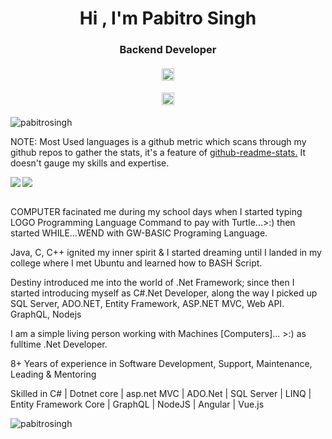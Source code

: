 <html lang="en" dir="ltr">
  <head>
    <meta charset="utf-8">
  </head>
  <body>
     <div>
         <h1 align="center">Hi , I'm Pabitro Singh</h1>
         <h3 align="center">Backend Developer</h3>
       <h4 align="center">
            <a href="https://stackoverflow.com/users/story/11309973"><img align="center" src="https://stackoverflow.design/assets/img/logos/so/logo-stackoverflow.png" height="20px;"/> </a> 
        </h4>
        <h4 align="center">
            <a href="https://www.linkedin.com/in/pabitro-singh-27471721/"><img align="center" src="https://content.linkedin.com/content/dam/me/business/en-us/amp/brand-site/v2/bg/LI-Logo.svg.original.svg" height="20px;"/> </a> 
        </h4>
    </div>
   <div>
        <img src="https://komarev.com/ghpvc/?username=pabitrosingh&color=blue" alt="pabitrosingh"/>
   </div>
    <div>
      <p>
        NOTE: Most Used languages is a github metric which scans through my github repos to gather the stats, it's a feature of <a href="https://github.com/anuraghazra/github-readme-stats">github-readme-stats.</a> It doesn't gauge my skills and expertise.  
      </p>
        <a href="https://github.com/anuraghazra/github-readme-stats">
         <img align="left" src="https://github-readme-stats.vercel.app/api/top-langs?username=pabitrosingh&show_icons=true&locale=en" />
        </a>
      </div>
      <div>
         <a href="https://github.com/anuraghazra/convoychat">
           <img align="center" src="https://github-readme-stats.vercel.app/api?username=pabitrosingh&show_icons=true" />
         </a>
      </div>
    <br/>
      <div>
        <p>
          COMPUTER facinated me during my school days when I started typing LOGO Programming Language Command to pay with Turtle...>:) then started WHILE...WEND with GW-BASIC Programing Language.

Java, C, C++ ignited my inner spirit & I started dreaming until I landed in my college where I met Ubuntu and learned how to BASH Script.

Destiny introduced me into the world of .Net Framework; since then I started introducing myself as C#.Net Developer, along the way I picked up SQL Server, ADO.NET, Entity Framework, ASP.NET MVC, Web API. GraphQL, Nodejs

I am a simple living person working with Machines [Computers]... >:) as fulltime .Net Developer. 

8+ Years of experience in Software Development, Support, Maintenance, Leading & Mentoring

Skilled in C# | Dotnet core | asp.net MVC | ADO.Net | SQL Server | LINQ | Entity Framework Core | GraphQL | NodeJS | Angular | Vue.js
        </p>
      </div>
    <div>
        <img src="https://github-profile-trophy.vercel.app/?username=pabitrosingh" alt="pabitrosingh"/>
    <div>
  </body>
</html>

